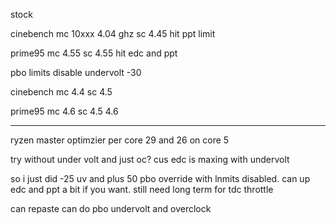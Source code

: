 stock

cinebench
mc 10xxx 4.04 ghz
sc 	 4.45 
hit ppt limit

prime95
mc 4.55
sc 4.55
hit edc and ppt


pbo limits disable undervolt -30

cinebench
mc 4.4
sc 4.5

prime95
mc 4.6
sc 4.5 4.6


-----------------------
ryzen master optimzier
per core 29 and 26 on core 5

try without under volt and just oc? cus edc is maxing with undervolt

so i just did -25 uv and plus 50 pbo override with lnmits disabled.
can up edc and ppt a bit if you want. still need long term for tdc throttle

can repaste
can do pbo undervolt and overclock